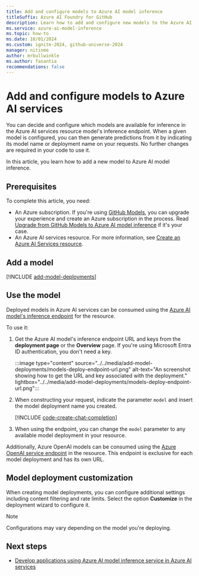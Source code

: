 ```yaml
---
title: Add and configure models to Azure AI model inference
titleSuffix: Azure AI Foundry for GitHub
description: Learn how to add and configure new models to the Azure AI model inference endpoint in Azure AI Foundry for GitHub.
ms.service: azure-ai-model-inference
ms.topic: how-to
ms.date: 10/01/2024
ms.custom: ignite-2024, github-universe-2024
manager: nitinme
author: mrbullwinkle
ms.author: fasantia 
recommendations: false
---
```


# Add and configure models to Azure AI services

You can decide and configure which models are available for inference in the Azure AI services resource model's inference endpoint. When a given model is configured, you can then generate predictions from it by indicating its model name or deployment name on your requests. No further changes are required in your code to use it.

In this article, you learn how to add a new model to Azure AI model inference.

## Prerequisites

To complete this article, you need:

* An Azure subscription. If you're using [GitHub Models](https://docs.github.com/en/github-models/), you can upgrade your experience and create an Azure subscription in the process. Read [Upgrade from GitHub Models to Azure AI model inference](../quickstart-github-models.md) if it's your case.
* An Azure AI services resource. For more information, see [Create an Azure AI Services resource](../../../../ai-services/multi-service-resource.md?context=/azure/ai-services/model-inference/context/context).

## Add a model

[!INCLUDE [add-model-deployments](../../includes/github/add-model-deployments.md)]

## Use the model

Deployed models in Azure AI services can be consumed using the [Azure AI model's inference endpoint](../../concepts/endpoints.md) for the resource.

To use it:

1. Get the Azure AI model's inference endpoint URL and keys from the **deployment page** or the **Overview** page. If you're using Microsoft Entra ID authentication, you don't need a key.

    :::image type="content" source="../../media/add-model-deployments/models-deploy-endpoint-url.png" alt-text="An screenshot showing how to get the URL and key associated with the deployment." lightbox="../../media/add-model-deployments/models-deploy-endpoint-url.png":::

2. When constructing your request, indicate the parameter `model` and insert the model deployment name you created.

    [!INCLUDE [code-create-chat-completion](../../includes/code-create-chat-completion.md)]

3. When using the endpoint, you can change the `model` parameter to any available model deployment in your resource.

Additionally, Azure OpenAI models can be consumed using the [Azure OpenAI service endpoint](../../../../ai-services/openai/supported-languages.md) in the resource. This endpoint is exclusive for each model deployment and has its own URL.

## Model deployment customization

When creating model deployments, you can configure additional settings including content filtering and rate limits. Select the option **Customize** in the deployment wizard to configure it.

> [!NOTE]
> Configurations may vary depending on the model you're deploying.

## Next steps

* [Develop applications using Azure AI model inference service in Azure AI services](../../supported-languages.md)